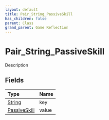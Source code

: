 ```yaml
---
layout: default
title: Pair_String_PassiveSkill
has_children: false
parent: Class
grand_parent: Game Reflection
---
```

# Pair_String_PassiveSkill
Description 

## Fields

| Type | Name |
|:----------|:--------------|
| [String](/riftbreaker-wiki/docs/game-reflection/components/string/) | key |
| [PassiveSkill](/riftbreaker-wiki/docs/game-reflection/classes/passive_skill/) | value |

